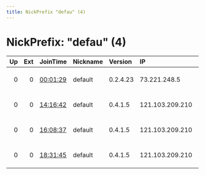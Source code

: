 ```yaml
---
title: NickPrefix "defau" (4)
---
```


# NickPrefix: "defau" (4)

|   Up |   Ext | JoinTime                                                                                            | Nickname   | Version   | IP              | AS                                | CC   |   ORp |   Dirp | OS      | Contact   |   eFamMembers |
|-----:|------:|:----------------------------------------------------------------------------------------------------|:-----------|:----------|:----------------|:----------------------------------|:-----|------:|-------:|:--------|:----------|--------------:|
|    0 |     0 | [00:01:29](https://metrics.torproject.org/rs.html#details/DA97C816ED19DA71D59C72CD4F19F4562216E829) | default    | 0.2.4.23  | 73.221.248.5    | Comcast Cable Communications, LLC | us   |   443 |   9030 | Windows | None      |             1 |
|    0 |     0 | [14:16:42](https://metrics.torproject.org/rs.html#details/8987A144007B1F4627D7A186E6C6B0CFD282CC90) | default    | 0.4.1.5   | 121.103.209.210 | So-net Entertainment Corporation  | jp   | 53869 |      0 | Windows | None      |             1 |
|    0 |     0 | [16:08:37](https://metrics.torproject.org/rs.html#details/6A5777B0ADCFCD0E33D2DB69354674E2D52B0F58) | default    | 0.4.1.5   | 121.103.209.210 | So-net Entertainment Corporation  | jp   | 53869 |      0 | Windows | None      |             1 |
|    0 |     0 | [18:31:45](https://metrics.torproject.org/rs.html#details/CB5C97B6B92C4B205EA075C1C5E8C9451B982E18) | default    | 0.4.1.5   | 121.103.209.210 | So-net Entertainment Corporation  | jp   | 53869 |      0 | Windows | None      |             1 |
